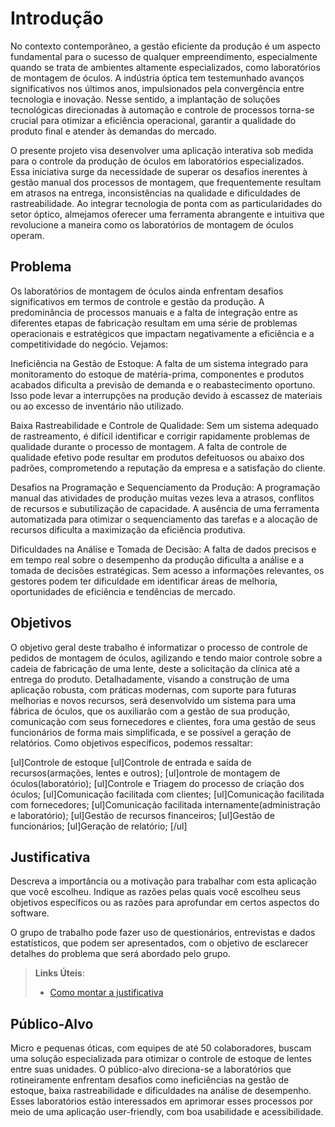 # Introdução

No contexto contemporâneo, a gestão eficiente da produção é um aspecto fundamental para o sucesso de qualquer empreendimento, especialmente quando se trata de ambientes altamente especializados, como laboratórios de montagem de óculos. A indústria óptica tem testemunhado avanços significativos nos últimos anos, impulsionados pela convergência entre tecnologia e inovação. Nesse sentido, a implantação de soluções tecnológicas direcionadas à automação e controle de processos torna-se crucial para otimizar a eficiência operacional, garantir a qualidade do produto final e atender às demandas do mercado.

O presente projeto visa desenvolver uma aplicação interativa sob medida para o controle da produção de óculos em laboratórios especializados. Essa iniciativa surge da necessidade de superar os desafios inerentes à gestão manual dos processos de montagem, que frequentemente resultam em atrasos na entrega, inconsistências na qualidade e dificuldades de rastreabilidade. Ao integrar tecnologia de ponta com as particularidades do setor óptico, almejamos oferecer uma ferramenta abrangente e intuitiva que revolucione a maneira como os laboratórios de montagem de óculos operam.


## Problema
Os laboratórios de montagem de óculos ainda enfrentam desafios significativos em termos de controle e gestão da produção. A predominância de processos manuais e a falta de integração entre as diferentes etapas de fabricação resultam em uma série de problemas operacionais e estratégicos que impactam negativamente a eficiência e a competitividade do negócio. Vejamos:

Ineficiência na Gestão de Estoque: A falta de um sistema integrado para monitoramento do estoque de matéria-prima, componentes e produtos acabados dificulta a previsão de demanda e o reabastecimento oportuno. Isso pode levar a interrupções na produção devido à escassez de materiais ou ao excesso de inventário não utilizado.

Baixa Rastreabilidade e Controle de Qualidade: Sem um sistema adequado de rastreamento, é difícil identificar e corrigir rapidamente problemas de qualidade durante o processo de montagem. A falta de controle de qualidade efetivo pode resultar em produtos defeituosos ou abaixo dos padrões, comprometendo a reputação da empresa e a satisfação do cliente.

Desafios na Programação e Sequenciamento da Produção: A programação manual das atividades de produção muitas vezes leva a atrasos, conflitos de recursos e subutilização de capacidade. A ausência de uma ferramenta automatizada para otimizar o sequenciamento das tarefas e a alocação de recursos dificulta a maximização da eficiência produtiva.

Dificuldades na Análise e Tomada de Decisão: A falta de dados precisos e em tempo real sobre o desempenho da produção dificulta a análise e a tomada de decisões estratégicas. Sem acesso a informações relevantes, os gestores podem ter dificuldade em identificar áreas de melhoria, oportunidades de eficiência e tendências de mercado.

## Objetivos

O objetivo geral deste trabalho é informatizar o processo de controle de pedidos de montagem de óculos, agilizando e tendo maior controle sobre a cadeia de fabricação de uma lente, deste a solicitação da clínica até a entrega do produto. Detalhadamente, visando a construção de uma aplicação robusta, com práticas modernas, com suporte para futuras melhorias e novos recursos, será desenvolvido um sistema para uma fábrica de óculos, que os auxiliarão com a gestão de sua produção, comunicação com seus fornecedores e clientes, fora uma gestão de seus funcionários de forma mais simplificada, e se possível a geração de relatórios.
Como objetivos específicos, podemos ressaltar:

 [ul]Controle de estoque
 [ul]Controle de entrada e saída de recursos(armações, lentes e outros);
  [ul]ontrole de montagem de óculos(laboratório);
 [ul]Controle e Triagem do processo de criação dos óculos;
 [ul]Comunicação facilitada com clientes;
 [ul]Comunicação facilitada com fornecedores;
 [ul]Comunicação facilitada internamente(administração e laboratório);
 [ul]Gestão de recursos financeiros;
 [ul]Gestão de funcionários;
 [ul]Geração de relatório; [/ul]


## Justificativa

Descreva a importância ou a motivação para trabalhar com esta aplicação que você escolheu. Indique as razões pelas quais você escolheu seus objetivos específicos ou as razões para aprofundar em certos aspectos do software.

O grupo de trabalho pode fazer uso de questionários, entrevistas e dados estatísticos, que podem ser apresentados, com o objetivo de esclarecer detalhes do problema que será abordado pelo grupo.

> **Links Úteis**:
> - [Como montar a justificativa](https://guiadamonografia.com.br/como-montar-justificativa-do-tcc/)

## Público-Alvo

Micro e pequenas óticas, com equipes de até 50 colaboradores, buscam uma solução especializada para otimizar o controle de estoque de lentes entre suas unidades. O público-alvo direciona-se a laboratórios que rotineiramente enfrentam desafios como ineficiências na gestão de estoque, baixa rastreabilidade e dificuldades na análise de desempenho. Esses laboratórios estão interessados em aprimorar esses processos por meio de uma aplicação user-friendly, com boa usabilidade e acessibilidade.

